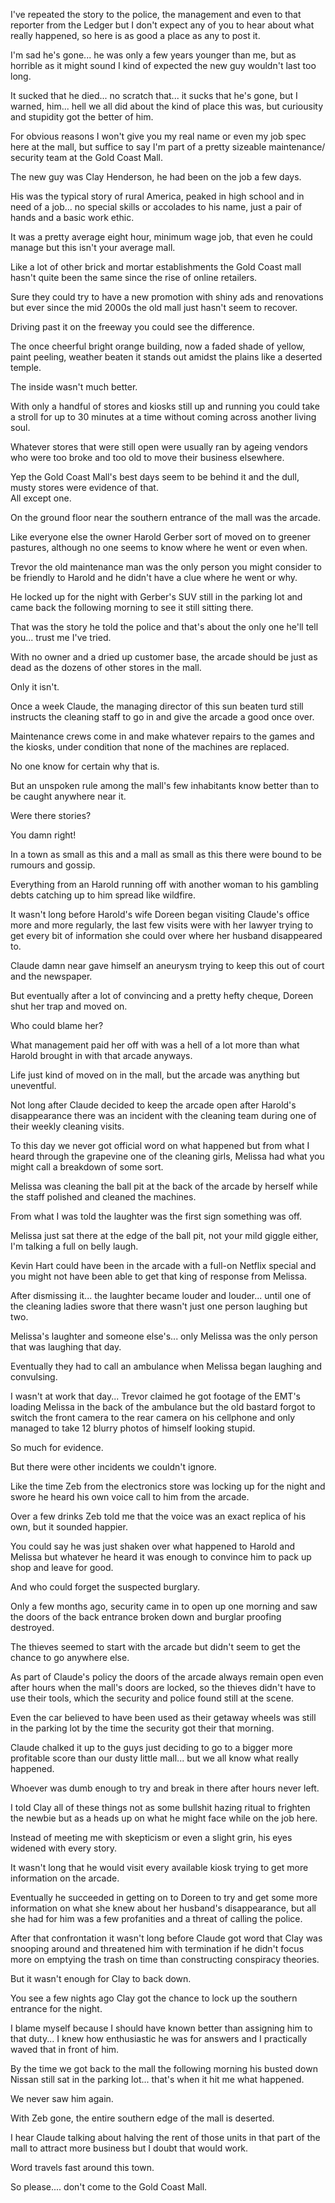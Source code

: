 I've repeated the story to the police, the management and even to that reporter from the Ledger but I don't expect any of you to hear about what really happened, so here is as good a place as any to post it. 

I'm sad he's gone... he was only a few years younger than me, but as horrible as it might sound I kind of expected the new guy wouldn't last too long. 

It sucked that he died... no scratch that... it sucks that he's gone, but I warned, him... hell we all did about the kind of place this was, but curiousity and stupidity got the better of him. 

For obvious reasons I won't give you my real name or even my job spec here at the mall, but suffice to say I'm part of a pretty sizeable maintenance/ security team at the Gold Coast Mall. 

The new guy was Clay Henderson, he had been on the job a few days.

His was the typical story of rural America, peaked in high school and in need of a job... no special skills or accolades to his name, just a pair of hands and a basic work ethic.

It was a pretty average eight hour, minimum wage job, that even he could manage but this isn't your average mall.

Like a lot of other brick and mortar establishments the Gold Coast mall hasn't quite been the same since the rise of online retailers.

  
Sure they could try to have a new promotion with shiny ads and renovations but ever since the mid 2000s the old mall just hasn't seem to recover.

  
Driving past it on the freeway you could see the difference.

  
The once cheerful bright orange building, now a faded shade of yellow, paint peeling, weather beaten it stands out amidst the plains like a deserted temple.

  
The inside wasn't much better.

  
With only a handful of stores and kiosks still up and running you could take a stroll for up to 30 minutes at a time without coming across another living soul.

  
Whatever stores that were still open were usually ran by ageing vendors who were too broke and too old to move their business elsewhere.

  
Yep the Gold Coast Mall's best days seem to be behind it and the dull, musty stores were evidence of that.  
All except one.

  
On the ground floor near the southern entrance of the mall was the arcade.

  
Like everyone else the owner Harold Gerber sort of moved on to greener pastures, although no one seems to know where he went or even when.

Trevor the old maintenance man was the only person you might consider to be friendly to Harold and he didn't have a clue where he went or why. 

He locked up for the night with Gerber's SUV still in the parking lot and came back the following morning to see it still sitting there.

That was the story he told the police and that's about the only one he'll tell you... trust me I've tried.

  
With no owner and a dried up customer base, the arcade should be just as dead as the dozens of other stores in the mall.

  
Only it isn't.

  
Once a week Claude, the managing director of this sun beaten turd still instructs the cleaning staff to go in and give the arcade a good once over.

  
Maintenance crews come in and make whatever repairs to the games and the kiosks, under condition that none of the machines are replaced.

  
No one know for certain why that is.

  
But an unspoken rule among the mall's few inhabitants know better than to be caught anywhere near it. 

Were there stories?

You damn right!

In a town as small as this and a mall as small as this there were bound to be rumours and gossip. 

Everything from an Harold running off with another woman to his gambling debts catching up to him spread like wildfire.

It wasn't long before Harold's wife Doreen began visiting Claude's office more and more regularly, the last few visits were with her lawyer trying to get every bit of information she could over where her husband disappeared to. 

Claude damn near gave himself an aneurysm trying to keep this out of court and the newspaper.

But eventually after a lot of convincing and a pretty hefty cheque, Doreen shut her trap and moved on. 

Who could blame her?

What management paid her off with was a hell of a lot more than what Harold brought in with that arcade anyways.

Life just kind of moved on in the mall, but the arcade was anything but uneventful.

Not long after Claude decided to keep the arcade open after Harold's disappearance there was an incident with the cleaning team during one of their weekly cleaning visits.

To this day we never got official word on what happened but from what I heard through the grapevine one of the cleaning girls, Melissa had what you might call a breakdown of some sort. 

Melissa was cleaning the ball pit at the back of the arcade by herself while the staff polished and cleaned the machines. 

From what I was told the laughter was the first sign something was off. 

Melissa just sat there at the edge of the ball pit, not your mild giggle either, I'm talking a full on belly laugh. 

Kevin Hart could have been in the arcade with a full-on Netflix special and you might not have been able to get that king of response from Melissa. 

After dismissing it... the laughter became louder and louder... until one of the cleaning ladies swore that there wasn't just one person laughing but two.

Melissa's laughter and someone else's... only Melissa was the only person that was laughing that day. 

Eventually they had to call an ambulance when Melissa began laughing and convulsing. 

I wasn't at work that day... Trevor claimed he got footage of the EMT's loading Melissa in the back of the ambulance but the old bastard forgot to switch the front camera to the rear camera on his cellphone and only managed to take 12 blurry photos of himself looking stupid. 

So much for evidence. 

But there were other incidents we couldn't ignore.

Like the time Zeb from the electronics store was locking up for the night and swore he heard his own voice call to him from the arcade. 

Over a few drinks Zeb told me that the voice was an exact replica of his own, but it sounded happier. 

You could say he was just shaken over what happened to Harold and Melissa but whatever he heard it was enough to convince him to pack up shop and leave for good. 

And who could forget the suspected burglary.

Only a few months ago, security came in to open up one morning and saw the doors of the back entrance broken down and burglar proofing destroyed. 

The thieves seemed to start with the arcade but didn't seem to get the chance to go anywhere else. 

As part of Claude's policy the doors of the arcade always remain open even after hours when the mall's doors are locked, so the thieves didn't have to use their tools, which the security and police found still at the scene. 

Even the car believed to have been used as their getaway wheels was still in the parking lot by the time the security got their that morning. 

Claude chalked it up to the guys just deciding to go to a bigger more profitable score than our dusty little mall... but we all know what really happened. 

Whoever was dumb enough to try and break in there after hours never left. 

I told Clay all of these things not as some bullshit hazing ritual to frighten the newbie but as a heads up on what he might face while on the job here. 

Instead of meeting me with skepticism or even a slight grin, his eyes widened with every story. 

It wasn't long that he would visit every available kiosk trying to get more information on the arcade. 

Eventually he succeeded in getting on to Doreen to try and get some more information on what she knew about her husband's disappearance, but all she had for him was a few profanities and a threat of calling the police.

After that confrontation it wasn't long before Claude got word that Clay was snooping around and threatened him with termination if he didn't focus more on emptying the trash on time than constructing conspiracy theories. 

But it wasn't enough for Clay to back down.

You see a few nights ago Clay got the chance to lock up the southern entrance for the night. 

I blame myself because I should have known better than assigning him to that duty... I knew how enthusiastic he was for answers and I practically waved that in front of him. 

By the time we got back to the mall the following morning his busted down Nissan still sat in the parking lot... that's when it hit me what happened. 

We never saw him again. 

With Zeb gone, the entire southern edge of the mall is deserted.

I hear Claude talking about halving the rent of those units in that part of the mall to attract more business but I doubt that would work.

Word travels fast around this town.

So please.... don't come to the Gold Coast Mall.